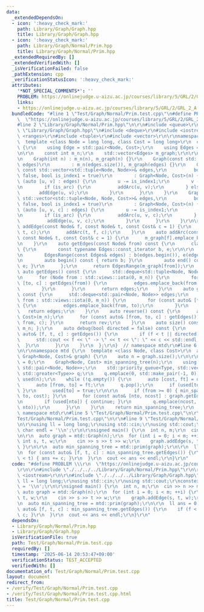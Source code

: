 ```yaml
---
data:
  _extendedDependsOn:
  - icon: ':heavy_check_mark:'
    path: Library/Graph/Graph.hpp
    title: Library/Graph/Graph.hpp
  - icon: ':heavy_check_mark:'
    path: Library/Graph/Normal/Prim.hpp
    title: Library/Graph/Normal/Prim.hpp
  _extendedRequiredBy: []
  _extendedVerifiedWith: []
  _isVerificationFailed: false
  _pathExtension: cpp
  _verificationStatusIcon: ':heavy_check_mark:'
  attributes:
    '*NOT_SPECIAL_COMMENTS*': ''
    PROBLEM: https://onlinejudge.u-aizu.ac.jp/courses/library/5/GRL/2/GRL_2_A
    links:
    - https://onlinejudge.u-aizu.ac.jp/courses/library/5/GRL/2/GRL_2_A
  bundledCode: "#line 1 \"Test/Graph/Normal/Prim.test.cpp\"\n#define PROBLEM \\\r\n\
    \  \"https://onlinejudge.u-aizu.ac.jp/courses/library/5/GRL/2/GRL_2_A\"\r\n\r\n\
    #line 2 \"Library/Graph/Normal/Prim.hpp\"\n\r\n#include <queue>\r\n\r\n#line 2\
    \ \"Library/Graph/Graph.hpp\"\n#include <deque>\r\n#include <iostream>\r\n#include\
    \ <ranges>\r\n#include <tuple>\r\n#include <vector>\r\n\r\nnamespace mtd {\r\n\
    \  template <class Node = long long, class Cost = long long>\r\n  class Graph\
    \ {\r\n    using Edge = std::pair<Node, Cost>;\r\n    using Edges = std::vector<Edge>;\r\
    \n\r\n    const int m_n;\r\n    std::vector<Edges> m_graph;\r\n\r\n  public:\r\
    \n    Graph(int n) : m_n(n), m_graph(n) {}\r\n    Graph(const std::vector<Edges>&\
    \ edges)\r\n        : m_n(edges.size()), m_graph(edges) {}\r\n    Graph(int n,\
    \ const std::vector<std::tuple<Node, Node>>& edges,\r\n          bool is_arc =\
    \ false, bool is_index1 = true)\r\n        : Graph<Node, Cost>(n) {\r\n      for\
    \ (auto [u, v] : edges) {\r\n        u -= is_index1;\r\n        v -= is_index1;\r\
    \n        if (is_arc) {\r\n          addArc(u, v);\r\n        } else {\r\n   \
    \       addEdge(u, v);\r\n        }\r\n      }\r\n    }\r\n    Graph(int n, const\
    \ std::vector<std::tuple<Node, Node, Cost>>& edges,\r\n          bool is_arc =\
    \ false, bool is_index1 = true)\r\n        : Graph<Node, Cost>(n) {\r\n      for\
    \ (auto [u, v, c] : edges) {\r\n        u -= is_index1;\r\n        v -= is_index1;\r\
    \n        if (is_arc) {\r\n          addArc(u, v, c);\r\n        } else {\r\n\
    \          addEdge(u, v, c);\r\n        }\r\n      }\r\n    }\r\n\r\n    auto\
    \ addEdge(const Node& f, const Node& t, const Cost& c = 1) {\r\n      addArc(f,\
    \ t, c);\r\n      addArc(t, f, c);\r\n    }\r\n    auto addArc(const Node& f,\
    \ const Node& t, const Cost& c = 1) {\r\n      m_graph[f].emplace_back(t, c);\r\
    \n    }\r\n    auto getEdges(const Node& from) const {\r\n      class EdgesRange\
    \ {\r\n        const typename Edges::const_iterator b, e;\r\n\r\n      public:\r\
    \n        EdgesRange(const Edges& edges) : b(edges.begin()), e(edges.end()) {}\r\
    \n        auto begin() const { return b; }\r\n        auto end() const { return\
    \ e; }\r\n      };\r\n      return EdgesRange(m_graph[from]);\r\n    }\r\n   \
    \ auto getEdges() const {\r\n      std::deque<std::tuple<Node, Node, Cost>> edges;\r\
    \n      for (Node from : std::views::iota(0, m_n)) {\r\n        for (const auto&\
    \ [to, c] : getEdges(from)) {\r\n          edges.emplace_back(from, to, c);\r\n\
    \        }\r\n      }\r\n      return edges;\r\n    }\r\n    auto getEdgesExcludeCost()\
    \ const {\r\n      std::deque<std::pair<Node, Node>> edges;\r\n      for (Node\
    \ from : std::views::iota(0, m_n)) {\r\n        for (const auto& [to, _] : getEdges(from))\
    \ {\r\n          edges.emplace_back(from, to);\r\n        }\r\n      }\r\n   \
    \   return edges;\r\n    }\r\n    auto reverse() const {\r\n      auto rev = Graph<Node,\
    \ Cost>(m_n);\r\n      for (const auto& [from, to, c] : getEdges()) { rev.addArc(to,\
    \ from, c); }\r\n      return rev;\r\n    }\r\n    auto size() const { return\
    \ m_n; };\r\n    auto debug(bool directed = false) const {\r\n      for (const\
    \ auto& [f, t, c] : getEdges()) {\r\n        if (f < t || directed) {\r\n    \
    \      std::cout << f << \" -> \" << t << \": \" << c << std::endl;\r\n      \
    \  }\r\n      }\r\n    }\r\n  };\r\n}  // namespace mtd\r\n#line 6 \"Library/Graph/Normal/Prim.hpp\"\
    \n\r\nnamespace mtd {\r\n  template <class Node, class Cost>\r\n  auto prim(const\
    \ Graph<Node, Cost>& graph) {\r\n    auto n = graph.size();\r\n\r\n    Node root\
    \ = 0;\r\n    Graph<Node, Cost> min_spanning_tree(n);\r\n    using Type = std::pair<Cost,\
    \ std::pair<Node, Node>>;\r\n    std::priority_queue<Type, std::vector<Type>,\
    \ std::greater<Type>> q;\r\n    q.emplace(0, std::make_pair(-1, 0));\r\n    std::vector<bool>\
    \ used(n);\r\n    while (!q.empty()) {\r\n      auto [cost, ft] = q.top();\r\n\
    \      auto [from, to] = ft;\r\n      q.pop();\r\n      if (used[to]) { continue;\
    \ }\r\n      used[to] = true;\r\n\r\n      if (from >= 0) { min_spanning_tree.addEdge(from,\
    \ to, cost); }\r\n      for (const auto& [nto, ncost] : graph.getEdges(to)) {\r\
    \n        if (used[nto]) { continue; }\r\n        q.emplace(ncost, std::make_pair(to,\
    \ nto));\r\n      }\r\n    }\r\n    return min_spanning_tree;\r\n  }\r\n}  //\
    \ namespace mtd\r\n#line 5 \"Test/Graph/Normal/Prim.test.cpp\"\n\r\n#line 7 \"\
    Test/Graph/Normal/Prim.test.cpp\"\n\r\n#line 9 \"Test/Graph/Normal/Prim.test.cpp\"\
    \n\r\nusing ll = long long;\r\nusing std::cin;\r\nusing std::cout;\r\nconstexpr\
    \ char endl = '\\n';\r\n\r\nsigned main() {\r\n  int n, m;\r\n  cin >> n >> m;\r\
    \n\r\n  auto graph = mtd::Graph(n);\r\n  for (int i = 0; i < m; ++i) {\r\n   \
    \ int s, t, w;\r\n    cin >> s >> t >> w;\r\n    graph.addEdge(s, t, w);\r\n \
    \ }\r\n\r\n  auto min_spanning_tree = mtd::prim(graph);\r\n\r\n  ll ans = 0;\r\
    \n  for (const auto& [f, t, c] : min_spanning_tree.getEdges()) {\r\n    if (f\
    \ < t) { ans += c; }\r\n  }\r\n  cout << ans << endl;\r\n}\r\n"
  code: "#define PROBLEM \\\r\n  \"https://onlinejudge.u-aizu.ac.jp/courses/library/5/GRL/2/GRL_2_A\"\
    \r\n\r\n#include \"./../../../Library/Graph/Normal/Prim.hpp\"\r\n\r\n#include\
    \ <iostream>\r\n\r\n#include \"./../../../Library/Graph/Graph.hpp\"\r\n\r\nusing\
    \ ll = long long;\r\nusing std::cin;\r\nusing std::cout;\r\nconstexpr char endl\
    \ = '\\n';\r\n\r\nsigned main() {\r\n  int n, m;\r\n  cin >> n >> m;\r\n\r\n \
    \ auto graph = mtd::Graph(n);\r\n  for (int i = 0; i < m; ++i) {\r\n    int s,\
    \ t, w;\r\n    cin >> s >> t >> w;\r\n    graph.addEdge(s, t, w);\r\n  }\r\n\r\
    \n  auto min_spanning_tree = mtd::prim(graph);\r\n\r\n  ll ans = 0;\r\n  for (const\
    \ auto& [f, t, c] : min_spanning_tree.getEdges()) {\r\n    if (f < t) { ans +=\
    \ c; }\r\n  }\r\n  cout << ans << endl;\r\n}\r\n"
  dependsOn:
  - Library/Graph/Normal/Prim.hpp
  - Library/Graph/Graph.hpp
  isVerificationFile: true
  path: Test/Graph/Normal/Prim.test.cpp
  requiredBy: []
  timestamp: '2025-06-14 20:53:47+09:00'
  verificationStatus: TEST_ACCEPTED
  verifiedWith: []
documentation_of: Test/Graph/Normal/Prim.test.cpp
layout: document
redirect_from:
- /verify/Test/Graph/Normal/Prim.test.cpp
- /verify/Test/Graph/Normal/Prim.test.cpp.html
title: Test/Graph/Normal/Prim.test.cpp
---
```

